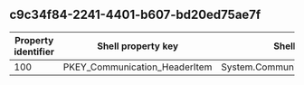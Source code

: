 ## c9c34f84-2241-4401-b607-bd20ed75ae7f

Property identifier | Shell property key | Shell name | Alias
--- | --- | --- | ---
100 | PKEY_Communication_HeaderItem | System.Communication.HeaderItem | 

